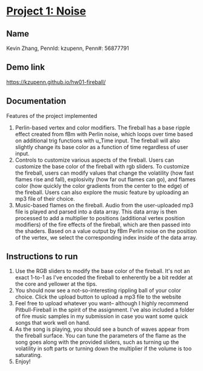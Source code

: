 # [Project 1: Noise](https://github.com/CIS-566-Fall-2022/hw01-fireball-base)

## Name
Kevin Zhang, PennId: kzupenn, Penn#: 56877791

## Demo link
https://kzupenn.github.io/hw01-fireball/

## Documentation

Features of the project implemented

1. Perlin-based vertex and color modifiers. The fireball has a base ripple effect created from fBm with Perlin noise, which loops over time based on additional trig functions with u_Time input. The fireball will also slightly change its base color as a function of time regardless of user input.
2. Controls to customize various aspects of the fireball. Users can customize the base color of the fireball with rgb sliders. To customize the fireball, users can modify values that change the volatility (how fast flames rise and fall), explosivity (how far out flames can go), and flames color (how quickly the color gradients from the center to the edge) of the fireball. Users can also explore the music feature by uploading an mp3 file of their choice. 
3. Music-based flames on the fireball. Audio from the user-uploaded mp3 file is played and parsed into a data array. This data array is then processed to add a multiplier to positions (additional vertex position modifiers) of the fire effects of the fireball, which are then passed into the shaders. Based on a value output by fBm Perlin noise on the position of the vertex, we select the corresponding index inside of the data array.

## Instructions to run
1. Use the RGB sliders to modify the base color of the fireball. It's not an exact 1-to-1 as I've encoded the fireball to enherently be a bit redder at the core and yellower at the tips.
2. You should now see a not-so-interesting rippling ball of your color choice. Click the upload button to upload a mp3 file to the website
3. Feel free to upload whatever you want– although I highly recommend Pitbull-Fireball in the spirit of the assignment. I've also included a folder of fire music samples in my submission in case you want some quick songs that work well on hand.
4. As the song is playing, you should see a bunch of waves appear from the fireball surface. You can tune the parameters of the flame as the song goes along with the provided sliders, such as turning up the volatility in soft parts or turning down the multiplier if the volume is too saturating.
5. Enjoy!

